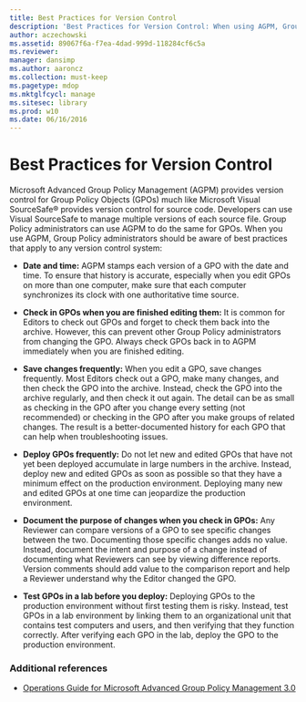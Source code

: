 ```yaml
---
title: Best Practices for Version Control
description: 'Best Practices for Version Control: When using AGPM, Group Policy administrators should be aware of best practices that apply to any version control system.'
author: aczechowski
ms.assetid: 89067f6a-f7ea-4dad-999d-118284cf6c5a
ms.reviewer: 
manager: dansimp
ms.author: aaroncz
ms.collection: must-keep
ms.pagetype: mdop
ms.mktglfcycl: manage
ms.sitesec: library
ms.prod: w10
ms.date: 06/16/2016
---
```



# Best Practices for Version Control


Microsoft Advanced Group Policy Management (AGPM) provides version control for Group Policy Objects (GPOs) much like Microsoft Visual SourceSafe® provides version control for source code. Developers can use Visual SourceSafe to manage multiple versions of each source file. Group Policy administrators can use AGPM to do the same for GPOs. When you use AGPM, Group Policy administrators should be aware of best practices that apply to any version control system:

-   **Date and time:** AGPM stamps each version of a GPO with the date and time. To ensure that history is accurate, especially when you edit GPOs on more than one computer, make sure that each computer synchronizes its clock with one authoritative time source.

-   **Check in GPOs when you are finished editing them:** It is common for Editors to check out GPOs and forget to check them back into the archive. However, this can prevent other Group Policy administrators from changing the GPO. Always check GPOs back in to AGPM immediately when you are finished editing.

-   **Save changes frequently:** When you edit a GPO, save changes frequently. Most Editors check out a GPO, make many changes, and then check the GPO into the archive. Instead, check the GPO into the archive regularly, and then check it out again. The detail can be as small as checking in the GPO after you change every setting (not recommended) or checking in the GPO after you make groups of related changes. The result is a better-documented history for each GPO that can help when troubleshooting issues.

-   **Deploy GPOs frequently:** Do not let new and edited GPOs that have not yet been deployed accumulate in large numbers in the archive. Instead, deploy new and edited GPOs as soon as possible so that they have a minimum effect on the production environment. Deploying many new and edited GPOs at one time can jeopardize the production environment.

-   **Document the purpose of changes when you check in GPOs:** Any Reviewer can compare versions of a GPO to see specific changes between the two. Documenting those specific changes adds no value. Instead, document the intent and purpose of a change instead of documenting what Reviewers can see by viewing difference reports. Version comments should add value to the comparison report and help a Reviewer understand why the Editor changed the GPO.

-   **Test GPOs in a lab before you deploy:** Deploying GPOs to the production environment without first testing them is risky. Instead, test GPOs in a lab environment by linking them to an organizational unit that contains test computers and users, and then verifying that they function correctly. After verifying each GPO in the lab, deploy the GPO to the production environment.

### Additional references

-   [Operations Guide for Microsoft Advanced Group Policy Management 3.0](operations-guide-for-microsoft-advanced-group-policy-management-30-agpm30ops.md)

 

 





